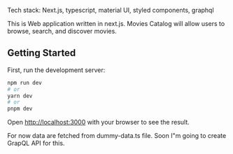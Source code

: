 Tech stack: Next.js, typescript, material UI, styled components, graphql

This is Web application written in next.js. Movies Catalog will allow users to browse, search, and discover movies.

## Getting Started

First, run the development server:

```bash
npm run dev
# or
yarn dev
# or
pnpm dev
```

Open [http://localhost:3000](http://localhost:3000) with your browser to see the result.

For now data are fetched from dummy-data.ts file. Soon I"m going to create GrapQL API for this.
